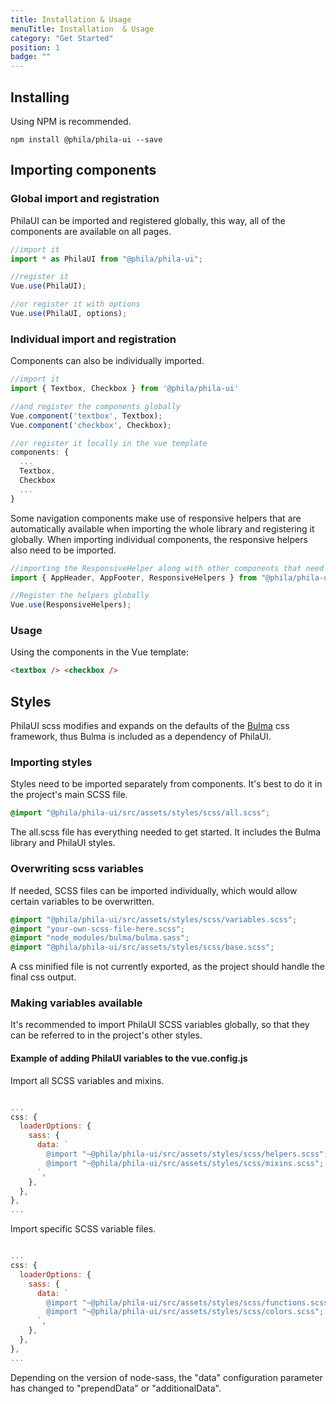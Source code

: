 ```yaml
---
title: Installation & Usage
menuTitle: Installation  & Usage
category: "Get Started"
position: 1
badge: ""
---
```


## Installing

Using NPM is recommended.

```
npm install @phila/phila-ui --save
```

## Importing components

### Global import and registration

PhilaUI can be imported and registered globally, this way, all of the components are available on all pages.

```js
//import it
import * as PhilaUI from "@phila/phila-ui";

//register it
Vue.use(PhilaUI);

//or register it with options
Vue.use(PhilaUI, options);
```

### Individual import and registration

Components can also be individually imported.

```js
//import it
import { Textbox, Checkbox } from '@phila/phila-ui'

//and register the components globally
Vue.component('textbox', Textbox);
Vue.component('checkbox', Checkbox);

//or register it locally in the vue template
components: {
  ...
  Textbox,
  Checkbox
  ...
}
```

<alert type="warning">Some navigation components make use of responsive helpers that are automatically available when importing the whole library and registering it globally. When importing individual components, the responsive helpers also need to be imported.</alert>

```js
//importing the ResponsiveHelper along with other components that need it.
import { AppHeader, AppFooter, ResponsiveHelpers } from "@phila/phila-ui";

//Register the helpers globally
Vue.use(ResponsiveHelpers);
```

### Usage

Using the components in the Vue template:

```html
<textbox /> <checkbox />
```

## Styles

PhilaUI scss modifies and expands on the defaults of the [Bulma](https://bulma.io/) css framework, thus Bulma is included as a dependency of PhilaUI.

### Importing styles

Styles need to be imported separately from components. It's best to do it in the project's main SCSS file.

```scss
@import "@phila/phila-ui/src/assets/styles/scss/all.scss";
```

<alert>The all.scss file has everything needed to get started. It includes the Bulma library and PhilaUI styles.</alert>

### Overwriting scss variables

If needed, SCSS files can be imported individually, which would allow certain variables to be overwritten.

```scss
@import "@phila/phila-ui/src/assets/styles/scss/variables.scss";
@import "your-own-scss-file-here.scss";
@import "node_modules/bulma/bulma.sass";
@import "@phila/phila-ui/src/assets/styles/scss/base.scss";
```

<alert type="warning">A css minified file is not currently exported, as the project should handle the final css output.</alert>

### Making variables available

It's recommended to import PhilaUI SCSS variables globally, so that they can be referred to in the project's other styles.

#### Example of adding PhilaUI variables to the vue.config.js

Import all SCSS variables and mixins.

```js

...
css: {
  loaderOptions: {
    sass: {
      data: `
        @import "~@phila/phila-ui/src/assets/styles/scss/helpers.scss";
        @import "~@phila/phila-ui/src/assets/styles/scss/mixins.scss";
      `,
    },
  },
},
...
```

Import specific SCSS variable files.

```js

...
css: {
  loaderOptions: {
    sass: {
      data: `
        @import "~@phila/phila-ui/src/assets/styles/scss/functions.scss";
        @import "~@phila/phila-ui/src/assets/styles/scss/colors.scss";
      `,
    },
  },
},
...
```

<alert type="warning">Depending on the version of node-sass, the "data" configuration parameter has changed to "prependData" or "additionalData".</alert>
